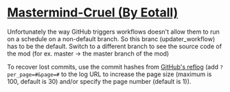 # [Mastermind-Cruel (By Eotall)](https://github.com/Eotall/Mastermind-Cruel)

Unfortunately the way GitHub triggers workflows doesn't allow them to run on a schedule on a non-default branch. So this branc (updater_workflow) has to be the default. Switch to a different branch to see the source code of the mod (for ex. master -> the master branch of the mod)

To recover lost commits, use the commit hashes from [GitHub's reflog](https://api.github.com/repos/KtaneModules/Mastermind-Cruel-Eotall/events) (add `?per_page=#&page=#` to the log URL to increase the page size (maximum is 100, default is 30) and/or specify the page number (default is 1)).
